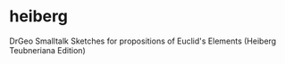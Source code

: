 # heiberg
DrGeo Smalltalk Sketches for propositions of Euclid's Elements (Heiberg Teubneriana Edition)
